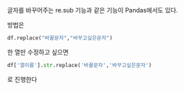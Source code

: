글자를 바꾸어주는 re.sub 기능과 같은 기능이 Pandas에서도 있다.

방법은
```python
df.replace("바꿀문자","바꾸고싶은문자")
```

한 열만 수정하고 싶으면
```python
df['열이름'].str.replace('바꿀문자','바꾸고싶은문자')
```

로 진행한다
